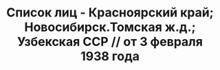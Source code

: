 ---
title: Список лиц - Красноярский край; Новосибирск.Томская ж.д.; Узбекская ССР //
  от 3 февраля 1938 года
description: РГАСПИ, ф.17, оп.171, дело 414, лист 238
images:
- /disk/pictures/v06/17-171-414-238.jpg
- /disk/pictures/v06/17-171-414-239.jpg
- /disk/pictures/v06/17-171-414-240.jpg
- /disk/pictures/v06/17-171-414-241.jpg
- /disk/pictures/v06/17-171-414-242.jpg
- /disk/pictures/v06/17-171-414-243.jpg
---